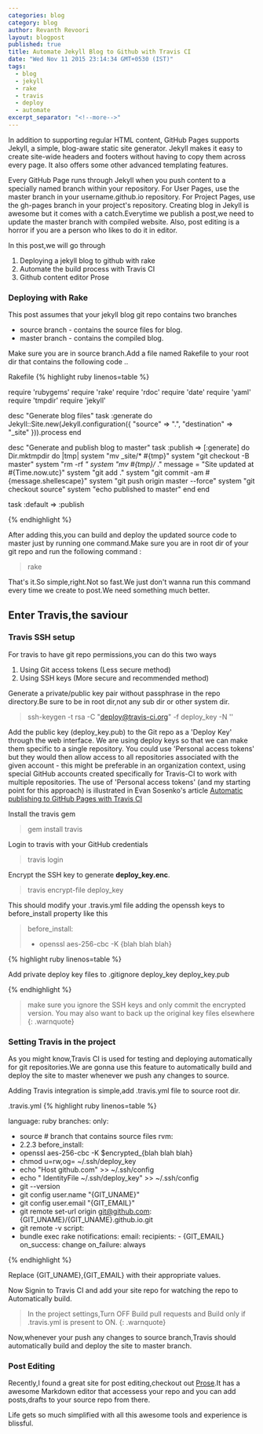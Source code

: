 ```yaml
---
categories: blog
category: blog
author: Revanth Revoori
layout: blogpost
published: true
title: Automate Jekyll Blog to Github with Travis CI
date: "Wed Nov 11 2015 23:14:34 GMT+0530 (IST)"
tags: 
  - blog
  - jekyll
  - rake
  - travis
  - deploy
  - automate
excerpt_separator: "<!--more-->"
---
```




In addition to supporting regular HTML content, GitHub Pages supports Jekyll, a simple, blog-aware static site generator. Jekyll makes it easy to create site-wide headers and footers without having to copy them across every page. It also offers some other advanced templating features.

<!--more-->

Every GitHub Page runs through Jekyll when you push content to a specially named branch within your repository. For User Pages, use the master branch in your username.github.io repository. For Project Pages, use the gh-pages branch in your project's repository. Creating blog in Jekyll is awesome but it comes with a catch.Everytime we publish a post,we need to update the master branch with compiled website. Also, post editing is a horror if you are a person who likes to do it in editor.

In this post,we will go through 

1. Deploying a jekyll blog to github with rake
2. Automate the build process with Travis CI
3. Github content editor Prose


### Deploying with Rake

This post assumes that your jekyll blog git repo contains two branches
- source branch - contains the source files for blog.
- master branch - contains the compiled blog.

Make sure you are in source branch.Add a file named Rakefile to your root dir that contains the following code ..

Rakefile
{% highlight ruby linenos=table %}

require 'rubygems'
require 'rake'
require 'rdoc'
require 'date'
require 'yaml'
require 'tmpdir'
require 'jekyll'

desc "Generate blog files"
task :generate do
  Jekyll::Site.new(Jekyll.configuration({
    "source"      => ".",
    "destination" => "_site"
  })).process
end


desc "Generate and publish blog to master"
task :publish => [:generate] do
  Dir.mktmpdir do |tmp|
    system "mv _site/* #{tmp}"
    system "git checkout -B master"
    system "rm -rf *"
    system "mv #{tmp}/* ."
    message = "Site updated at #{Time.now.utc}"
    system "git add ."
    system "git commit -am #{message.shellescape}"
    system "git push origin master --force"
    system "git checkout source"
    system "echo published to master"
  end
end

task :default => :publish

{% endhighlight %} 

After adding this,you can build and deploy the updated source code to master just by running one command.Make sure you are in root dir of your git repo and run the following command :

> rake

That's it.So simple,right.Not so fast.We just don't wanna run this command every time we create to post.We need something much better.

## Enter Travis,the saviour

### Travis SSH setup

For travis to have git repo permissions,you can do this two ways
1. Using Git access tokens (Less secure method)
2. Using SSH keys (More secure and recommended method)

Generate a private/public key pair without passphrase in the repo directory.Be sure to be in root dir,not any sub dir or other system dir.

> ssh-keygen -t rsa -C "deploy@travis-ci.org" -f deploy_key -N ''

Add the public key (deploy_key.pub) to the Git repo as a 'Deploy Key' through the web interface. We are using deploy keys so that we can make them specific to a single repository. You could use 'Personal access tokens' but they would then allow access to all repositories associated with the given account - this might be preferable in an organization context, using special GitHub accounts created specifically for Travis-CI to work with multiple repositories. The use of 'Personal access tokens' (and my starting point for this approach) is illustrated in Evan Sosenko's article [Automatic publishing to GitHub Pages with Travis CI](https://evansosenko.com/posts/automatic-publishing-github-pages-travis-ci/ "Personal Access Jekyll Travis")

Install the travis gem

> gem install travis

Login to travis with your GitHub credentials

> travis login

Encrypt the SSH key to generate **deploy_key.enc**.

> travis encrypt-file deploy_key

This should modify your .travis.yml file adding the openssh keys to before_install property like this

> before_install:
> - openssl aes-256-cbc -K {blah blah blah}

{% highlight ruby linenos=table %}

Add private deploy key files to .gitignore
deploy_key
deploy_key.pub

{% endhighlight %}

>  make sure you ignore the SSH keys and only commit the
 encrypted version. You may also want to back up the original
 key files elsewhere
{: .warnquote}

### Setting Travis in the project

As you might know,Travis CI is used for testing and deploying automatically for git repositories.We are gonna use this feature to automatically build and deploy the site to master whenever we push any changes to source.

Adding Travis integration is simple,add .travis.yml file to source root dir.

.travis.yml
{% highlight ruby linenos=table %}

language: ruby
branches:
  only:
  - source  # branch that contains source files
rvm:
- 2.2.3
before_install:
- openssl aes-256-cbc -K $encrypted_{blah blah blah}
- chmod u=rw,og= ~/.ssh/deploy_key
- echo "Host github.com" >> ~/.ssh/config
- echo "  IdentityFile ~/.ssh/deploy_key" >> ~/.ssh/config
- git --version
- git config user.name "{GIT_UNAME}"
- git config user.email "{GIT_EMAIL}"
- git remote set-url origin git@github.com:{GIT_UNAME}/{GIT_UNAME}.github.io.git
- git remote -v
script:
- bundle exec rake
notifications:
  email:
    recipients:
      - {GIT_EMAIL}
    on_success: change
    on_failure: always
    
{% endhighlight %}

Replace {GIT_UNAME},{GIT_EMAIL} with their appropriate values.


Now Signin to Travis CI and add your site repo for watching the repo to Automatically build.

> In the project settings,Turn OFF Build pull requests and Build only if .travis.yml is present to ON.
{: .warnquote}

Now,whenever your push any changes to source branch,Travis should automatically build and deploy the site to master branch.

### Post Editing

Recently,I found a great site for post editing,checkout out [Prose](http://prose.io/ "Prose").It has a awesome Markdown editor that accessess your repo and you can add posts,drafts to your source repo from there.

Life gets so much simplified with all this awesome tools and experience is blissful.
